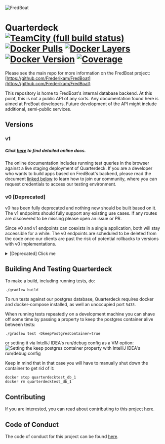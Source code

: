 ![FredBoat](https://fred.moe/YY1.png)

# Quarterdeck [![TeamCity (full build status)](https://img.shields.io/teamcity/https/ci.fredboat.com/e/Quarterdeck_Build.svg?style=flat-square)](https://ci.fredboat.com/viewType.html?buildTypeId=Quarterdeck_Build&guest=1) [![Docker Pulls](https://img.shields.io/docker/pulls/fredboat/quarterdeck.svg)](https://fredboat.com/docs/selfhosting) [![Docker Layers](https://images.microbadger.com/badges/image/fredboat/quarterdeck:dev-v1.svg)](https://microbadger.com/images/fredboat/quarterdeck:dev-v1 "Get your own image badge on microbadger.com") [![Docker Version](https://images.microbadger.com/badges/version/fredboat/quarterdeck:dev-v1.svg)](https://microbadger.com/images/fredboat/quarterdeck:dev-v1 "Get your own version badge on microbadger.com") [![Coverage](https://sonarcloud.io/api/project_badges/measure?project=com.fredboat.backend%3ABackend%3AQuarterdeck&metric=coverage)](https://sonarcloud.io/dashboard?id=com.fredboat.backend%3ABackend%3AQuarterdeck)

Please see the main repo for more information on the FredBoat project: [https://github.com/Frederikam/FredBoat](https://github.com/Frederikam/FredBoat)

This repository is home to FredBoat's internal database backend. At this point, this is not a public API of any sorts.
Any documentation found here is aimed at FreBoat developers. Future development of the API might include additional, semi-public services.


## Versions

### v1

##### Click [here](https://koakuma.fredboat.com/qd/swagger-ui.html) to find detailed online docs.  
The online documentation includes running test queries in the browser against a live staging deployment of Quarterdeck. 
If you are a developer who wants to build apps based on FredBoat's backend, please read the document 
[linked below](#contributing) to learn how to join our community, where you can request credentials to access
our testing environment.

### v0 [Deprecated]

v0 has been fully deprecated and nothing new should be built based on it.
The v1 endpoints should fully support any existing use cases. If any routes are discovered 
to be missing please open an issue or PR. 

Since v0 and v1 endpoints can coexists in a single application, both will stay
accessible for a while. The v0 endpoints are scheduled to be deleted from the 
code once our clients are past the risk of potential rollbacks to versions with v0 implementations.

<details><summary>[Deprecated] Click me</summary>

The existing entity endpoints are:
- /blacklist
- /guildconfig
- /guilddata
- /guildmodules
- /guildperms
- /prefix
- /searchresult

Each entity endpoint supports the following operations:
- POST /fetch
- POST /merge
- POST /delete

`fetch` and `delete` require the id to be sent, `merge` the entity itself.  

Some entity endpoints have additional calls:
- Blacklist:
  - GET /loadall

- Prefix:
  - POST /getraw

- Search result:
  - POST /getmaxaged

The entity endpoints are reachable behind the version path, for example:
```
GET http[s]://backend.url[:port]/v0/blacklist/loadall
```


There is an additional endpoint, that will return the supported versions of the API:
- GET /info/api/versions

Authentication happens via [Basic access authentication](https://en.wikipedia.org/wiki/Basic_access_authentication).  
No kind of authorization is existent, you either have access, or you don't. In terms of security, treat this the same way you would treat a redis instance.  

</details>

## Building And Testing Quarterdeck

To make a build, including running tests, do:
```
./gradlew build
```

To run tests against our postgres database, Quarterdeck requires docker and docker-compose installed, as well an 
unoccupied port `5433`.

When running tests repeatedly on a development machine you can shave off some time by passing a property 
to keep the postgres container alive between tests:

```
./gradlew test -DkeepPostgresContainer=true
```

or setting it via IntelliJ IDEA's run/debug config as a VM option:
![Setting the keep postgres container property with IntelliJ IDEA's run/debug config](https://fred.moe/rBL.png)

Keep in mind that in that case you will have to manually shut down the container to get rid of it:

```
docker stop quarterdecktest_db_1
docker rm quarterdecktest_db_1
```


## Contributing
If you are interested, you can read about contributing to this project [here](https://github.com/Frederikam/FredBoat/blob/master/CONTRIBUTING.md).


## Code of Conduct
The code of conduct for this project can be found [here](https://github.com/Frederikam/FredBoat/blob/master/CODE_OF_CONDUCT.md).

